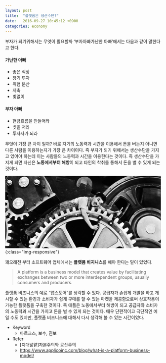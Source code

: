 ```yaml
---
layout: post
title:  "플랫폼은 생산수단?"
date:   2016-09-27 10:45:12 +0900
categories: economy
---
```

부자가 되기위해서는 무엇이 필요할까 ‘부자아빠가난한 아빠’에서는 다음과 같이 말한다고 한다.

#### 가난한 아빠
- 좋은 직장
- 장기 투자
- 위험 분산
- 저축
- 빚없이

#### 부자 아빠
- 현금흐름을 만들어라
- 빚을 저라
- 투자자가 되라

무엇이 가장 큰 차이 일까?
바로 자기의 노동력과 시간을 이용해서 돈을 버는지 아니면 다른 사람을 이용하는지가 가장 큰 차이이다.
즉 부자가 되기 위해서는 생산수단을 가지고 있어야 하는데 이는 사람들의 노동력과 시간을 이용한다는 것이다.
즉 생산수단을 가지게 되면 자신은 **노동에서부터 해방**이 되고 타인의 착취를 통해서 돈을 벌 수 있게 되는 것이다.

![인피니티 블레드 3](/images/moderntimes.jpg){:class="img-responsive"}

꽤오래전 부터 소프트웨어 업체에서는 **플랫폼 비지니스**를 해야 한다는 말이 있었다.

> A platform is a business model that creates value by facilitating exchanges between two or more interdependent groups, usually consumers and producers.

플랫폼 비즈니스의 예로 “앱스토어”를 생각할 수 있다. 공급자가 손쉽게 개발을 하고 개시할 수 있는 환경과 소비자가 쉽게 구매를 할 수 있는 마켓을 제공함으로써 상호작용이 가능한 플랫폼을 구축한 것이다.
즉 애플은 노동에서부터 해방이 되고 공급자와 소비자의 노동력과 시간을 가지고 돈을 벌 수 있게 되는 것이다.
매우 단편적이고 극단적인 예일 수도 있지만, 플랫폼 비즈니스에 대해서 다시 생각해 볼 수 있는 시간이었다.

- Keyword
  - 마르크스, 보수, 진보
- Refer
  - [지대넓얕]자본주의와 공산주의
  - https://www.applicoinc.com/blog/what-is-a-platform-business-model/

